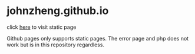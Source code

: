 # johnzheng.github.io
click [here](https://johnzheng0.github.io/) to visit static page

Github pages only supports static pages. The error page and php does not work but is in this repository regardless.
